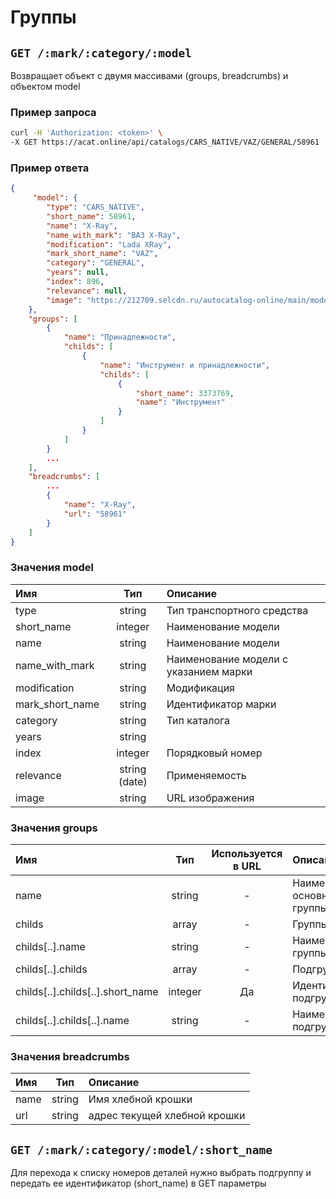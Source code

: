 # Группы

## `GET /:mark/:category/:model`

Возвращает объект с двумя массивами (groups, breadcrumbs) и объектом model

### Пример запроса

```bash
curl -H 'Authorization: <token>' \
-X GET https://acat.online/api/catalogs/CARS_NATIVE/VAZ/GENERAL/58961
```

### Пример ответа

```json
{
     "model": {
        "type": "CARS_NATIVE",
        "short_name": 58961,
        "name": "X-Ray",
        "name_with_mark": "ВАЗ X-Ray",
        "modification": "Lada XRay",
        "mark_short_name": "VAZ",
        "category": "GENERAL",
        "years": null,
        "index": 896,
        "relevance": null,
        "image": "https://212709.selcdn.ru/autocatalog-online/main/models/58961.jpg"
    },
    "groups": [
        {
            "name": "Принадлежности",
            "childs": [
                {
                    "name": "Инструмент и принадлежности",
                    "childs": [
                        {
                            "short_name": 3373769,
                            "name": "Инструмент"
                        }
                    ]
                }
            ]
        }
        ...
    ],
    "breadcrumbs": [
        ...
        {
            "name": "X-Ray",
            "url": "58961"
        }
    ]
}
```

### Значения model

| Имя | Тип | Описание |
| :---- | :------: | :--------------- |
| type | string | Тип транспортного средства |
| short_name | integer | Наименование модели |
| name | string | Наименование модели |
| name_with_mark | string | Наименование модели с указанием марки |
| modification | string | Модификация |
| mark_short_name | string | Идентификатор марки |
| category | string | Тип каталога |
| years | string |  |
| index | integer | Порядковый номер |
| relevance | string (date) | Применяемость |
| image | string | URL изображения |

### Значения groups

| Имя | Тип | Используется в URL | Описание |
| :---- | :------: | :------: | :--------------- |
| name | string | - | Наименование основной группы |
| childs | array | - | Группы |
| childs[..].name | string | - | Наименование группы |
| childs[..].childs | array | - | Подгруппы |
| childs[..].childs[..].short_name | integer | Да | Идентификатор подгруппы |
| childs[..].childs[..].name | string | - | Наименование подгруппы |

### Значения breadcrumbs

| Имя | Тип | Описание |
| :---- | :------: | :--------------- |
| name | string | Имя хлебной крошки |
| url | string | адрес текущей хлебной крошки |


## `GET /:mark/:category/:model/:short_name`

Для перехода к списку номеров деталей нужно выбрать подгруппу и передать ее идентификатор (short_name) в GET параметры